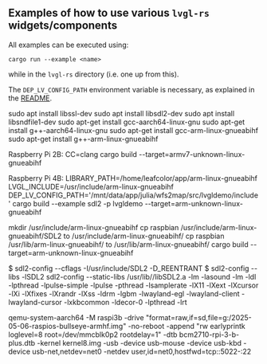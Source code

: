 ## Examples of how to use various  `lvgl-rs` widgets/components

All examples can be executed using:
```shell
cargo run --example <name>
```
while in the `lvgl-rs` directory (i.e. one up from this).

The `DEP_LV_CONFIG_PATH` environment variable is necessary, as explained in the [README](../README.md).


sudo apt install libssl-dev
sudo apt install libsdl2-dev
sudo apt install libsndfile1-dev
sudo apt-get install gcc-aarch64-linux-gnu
sudo apt-get install g++-aarch64-linux-gnu
sudo apt-get install gcc-arm-linux-gnueabihf
sudo apt-get install g++-arm-linux-gnueabihf

Raspberry Pi 2B:
CC=clang cargo build --target=armv7-unknown-linux-gnueabihf

Raspberry Pi 4B:
LIBRARY_PATH=/home/leafcolor/app/arm-linux-gnueabihf LVGL_INCLUDE=/usr/include/arm-linux-gnueabihf DEP_LV_CONFIG_PATH='/mnt/data/app/julia/wfs2map/src/lvgldemo/include' cargo build --example sdl2 -p lvgldemo --target=arm-unknown-linux-gnueabihf

mkdir /usr/include/arm-linux-gnueabihf
cp raspbian /usr/include/arm-linux-gnueabihf/SDL2 to /usr/include/arm-linux-gnueabihf/
cp raspbian /usr/lib/arm-linux-gnueabihf/ to /usr/lib/arm-linux-gnueabihf/
cargo build --target=arm-unknown-linux-gnueabihf


$ sdl2-config --cflags
-I/usr/include/SDL2 -D_REENTRANT
$ sdl2-config --libs
-lSDL2
sdl2-config --static-libs
/usr/lib//libSDL2.a -lm -lasound -lm -ldl -lpthread -lpulse-simple -lpulse -pthread -lsamplerate -lX11 -lXext -lXcursor -lXi -lXfixes -lXrandr -lXss -ldrm -lgbm -lwayland-egl -lwayland-client -lwayland-cursor -lxkbcommon -ldecor-0 -lpthread -lrt


qemu-system-aarch64 -M raspi3b -drive "format=raw,if=sd,file=g:/2025-05-06-raspios-bullseye-armhf.img" -no-reboot -append "rw earlyprintk loglevel=8 root=/dev/mmcblk0p2 rootdelay=1" -dtb bcm2710-rpi-3-b-plus.dtb -kernel kernel8.img -usb -device usb-mouse -device usb-kbd -device usb-net,netdev=net0 -netdev user,id=net0,hostfwd=tcp::5022-:22

